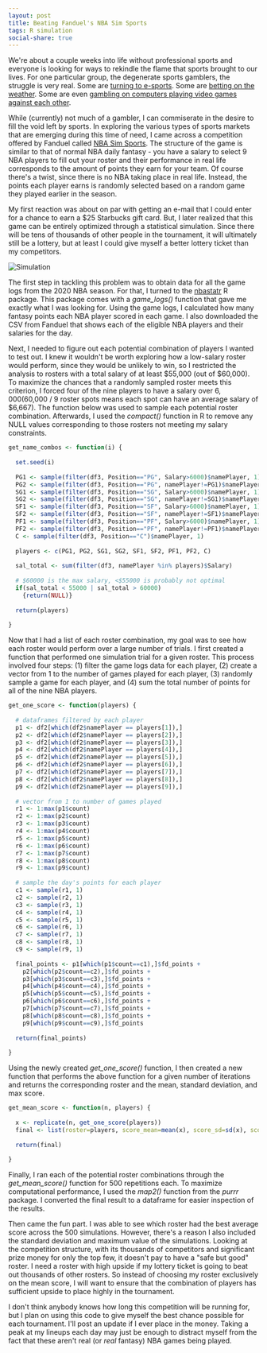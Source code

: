 ```yaml
---
layout: post
title: Beating Fanduel's NBA Sim Sports
tags: R simulation
social-share: true
---
```


We're about a couple weeks into life without professional sports and everyone is looking for ways to rekindle the flame that sports brought to our lives. For one particular group, the degenerate sports gamblers, the struggle is very real. Some are [turning to e-sports](https://www.draftkings.com/fantasy-league-of-legends). Some are [betting on the weather](https://betonweather.io/). Some are even [gambling on computers playing video games against each other](https://www.fanduel.com/awesemocontests).

While (currently) not much of a gambler, I can commiserate in the desire to fill the void left by sports. In exploring the various types of sports markets that are emerging during this time of need, I came across a competition offered by Fanduel called [NBA Sim Sports](https://www.fanduel.com/sim-sports-nba). The structure of the game is similar to that of normal NBA daily fantasy - you have a salary to select 9 NBA players to fill out your roster and their performance in real life corresponds to the amount of points they earn for your team. Of course there's a twist, since there is no NBA taking place in real life. Instead, the points each player earns is randomly selected based on a random game they played earlier in the season.

My first reaction was about on par with getting an e-mail that I could enter for a chance to earn a $25 Starbucks gift card. But, I later realized that this game can be entirely optimized through a statistical simulation. Since there will be tens of thousands of other people in the tournament, it will ultimately still be a lottery, but at least I could give myself a better lottery ticket than my competitors.

![Simulation](https://github.com/pcbrendel/pcbrendel.github.io/blob/master/_posts/simulation.jpg?raw=true "Simulation")

The first step in tackling this problem was to obtain data for all the game logs from the 2020 NBA season. For that, I turned to the [nbastatr](https://github.com/abresler/nbastatR) R package. This package comes with a *game_logs()* function that gave me exactly what I was looking for. Using the game logs, I calculated how many fantasy points each NBA player scored in each game. I also downloaded the CSV from Fanduel that shows each of the eligible NBA players and their salaries for the day.

Next, I needed to figure out each potential combination of players I wanted to test out. I knew it wouldn't be worth exploring how a low-salary roster would perform, since they would be unlikely to win, so I restricted the analysis to rosters with a total salary of at least $55,000 (out of $60,000). To maximize the chances that a randomly sampled roster meets this criterion, I forced four of the nine players to have a salary over $6,000 ($60,000 / 9 roster spots means each spot can have an average salary of $6,667). The function below was used to sample each potential roster combination. Afterwards, I used the *compact()* function in R to remove any NULL values corresponding to those rosters not meeting my salary constraints.

```r
get_name_combos <- function(i) {
  
  set.seed(i)
  
  PG1 <- sample(filter(df3, Position=="PG", Salary>6000)$namePlayer, 1)
  PG2 <- sample(filter(df3, Position=="PG", namePlayer!=PG1)$namePlayer, 1)
  SG1 <- sample(filter(df3, Position=="SG", Salary>6000)$namePlayer, 1)
  SG2 <- sample(filter(df3, Position=="SG", namePlayer!=SG1)$namePlayer, 1)
  SF1 <- sample(filter(df3, Position=="SF", Salary>6000)$namePlayer, 1)
  SF2 <- sample(filter(df3, Position=="SF", namePlayer!=SF1)$namePlayer, 1)
  PF1 <- sample(filter(df3, Position=="PF", Salary>6000)$namePlayer, 1)
  PF2 <- sample(filter(df3, Position=="PF", namePlayer!=PF1)$namePlayer, 1)
  C <- sample(filter(df3, Position=="C")$namePlayer, 1)
  
  players <- c(PG1, PG2, SG1, SG2, SF1, SF2, PF1, PF2, C)
  
  sal_total <- sum(filter(df3, namePlayer %in% players)$Salary)
  
  # $60000 is the max salary, <$55000 is probably not optimal
  if(sal_total < 55000 | sal_total > 60000) 
    {return(NULL)} 
  
  return(players)
  
}
```

Now that I had a list of each roster combination, my goal was to see how each roster would perform over a large number of trials. I  first created a function that performed one simulation trial for a given roster. This process involved four steps: (1) filter the game logs data for each player, (2) create a vector from 1 to the number of games played for each player, (3) randomly sample a game for each player, and (4) sum the total number of points for all of the nine NBA players.

```r
get_one_score <- function(players) {
  
  # dataframes filtered by each player
  p1 <- df2[which(df2$namePlayer == players[1]),]
  p2 <- df2[which(df2$namePlayer == players[2]),]
  p3 <- df2[which(df2$namePlayer == players[3]),]
  p4 <- df2[which(df2$namePlayer == players[4]),]
  p5 <- df2[which(df2$namePlayer == players[5]),]
  p6 <- df2[which(df2$namePlayer == players[6]),]
  p7 <- df2[which(df2$namePlayer == players[7]),]
  p8 <- df2[which(df2$namePlayer == players[8]),]
  p9 <- df2[which(df2$namePlayer == players[9]),]
  
  # vector from 1 to number of games played
  r1 <- 1:max(p1$count)
  r2 <- 1:max(p2$count)
  r3 <- 1:max(p3$count)
  r4 <- 1:max(p4$count)
  r5 <- 1:max(p5$count)
  r6 <- 1:max(p6$count)
  r7 <- 1:max(p7$count)
  r8 <- 1:max(p8$count)
  r9 <- 1:max(p9$count)
  
  # sample the day's points for each player
  c1 <- sample(r1, 1)
  c2 <- sample(r2, 1)
  c3 <- sample(r3, 1)
  c4 <- sample(r4, 1)
  c5 <- sample(r5, 1)
  c6 <- sample(r6, 1)
  c7 <- sample(r7, 1)
  c8 <- sample(r8, 1)
  c9 <- sample(r9, 1)  
  
  final_points <- p1[which(p1$count==c1),]$fd_points +
    p2[which(p2$count==c2),]$fd_points +
    p3[which(p3$count==c3),]$fd_points +
    p4[which(p4$count==c4),]$fd_points +
    p5[which(p5$count==c5),]$fd_points +
    p6[which(p6$count==c6),]$fd_points + 
    p7[which(p7$count==c7),]$fd_points + 
    p8[which(p8$count==c8),]$fd_points + 
    p9[which(p9$count==c9),]$fd_points
  
  return(final_points)
  
}
```

Using the newly created *get_one_score()* function, I then created a new function that performs the above function for a given number of iterations and returns the corresponding roster and the mean, standard deviation, and max score.

```r
get_mean_score <- function(n, players) {
  
  x <- replicate(n, get_one_score(players))
  final <- list(roster=players, score_mean=mean(x), score_sd=sd(x), score_max=max(x))
  
  return(final)
  
}
```

Finally, I ran each of the potential roster combinations through the *get_mean_score()* function for 500 repetitions each. To maximize computational performance, I used the *map2()* function from the *purrr* package. I converted the final result to a dataframe for easier inspection of the results.

Then came the fun part. I was able to see which roster had the best average score across the 500 simulations. However, there's a reason I also included the standard deviation and maximum value of the simulations. Looking at the competition structure, with its thousands of competitors and significant prize money for only the top few, it doesn't pay to have a "safe but good" roster. I need a roster with high upside if my lottery ticket is going to beat out thousands of other rosters. So instead of choosing my roster exclusively on the mean score, I will want to ensure that the combination of players has sufficient upside to place highly in the tournament.

I don't think anybody knows how long this competition will be running for, but I plan on using this code to give myself the best chance possible for each tournament. I'll post an update if I ever place in the money. Taking a peak at my lineups each day may just be enough to distract myself from the fact that these aren't real (or *real* fantasy) NBA games being played. 
